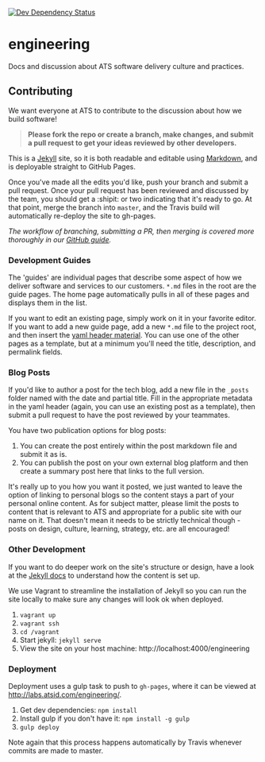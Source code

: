 [![Dev Dependency Status](https://david-dm.org/atsid/engineering/dev-status.svg)](https://david-dm.org/atsid/engineering)

# engineering

Docs and discussion about ATS software delivery culture and practices.

## Contributing

We want everyone at ATS to contribute to the discussion about how we build software!

>**Please fork the repo or create a branch, make changes, and submit a pull request to get your ideas reviewed by other developers.**

This is a [Jekyll](http://jekyllrb.com/) site, so it is both readable and editable using [Markdown](http://daringfireball.net/projects/markdown/),
and is deployable straight to GitHub Pages.

Once you've made all the edits you'd like, push your branch and submit a pull request. Once your pull request has been reviewed
and discussed by the team, you should get a :shipit: or two indicating that it's ready to go. At that point, merge the branch into `master`,
and the Travis build will automatically re-deploy the site to gh-pages.

*The workflow of branching, submitting a PR, then merging is covered more thoroughly in our [GitHub guide](https://github.com/atsid/engineering/blob/master/github.md).*

### Development Guides

The 'guides' are individual pages that describe some aspect of how we deliver software and services to our customers. `*.md` files in the root are the guide pages. The home page automatically pulls in all of these pages and displays them in the list.

If you want to edit an existing page, simply work on it in your favorite editor.
If you want to add a new guide page, add a new `*.md` file to the project root, and then insert the [yaml header material](http://jekyllrb.com/docs/frontmatter/).
You can use one of the other pages as a template, but at a minimum you'll need the title, description, and permalink fields.

### Blog Posts

If you'd like to author a post for the tech blog, add a new file in the `_posts` folder named with the date and partial title. Fill in the appropriate metadata in the yaml header (again, you can use an existing post as a template), then submit a pull request to have the post reviewed by your teammates.

You have two publication options for blog posts:

1. You can create the post entirely within the post markdown file and submit it as is.
1. You can publish the post on your own external blog platform and then create a summary post here that links to the full version.
 
It's really up to you how you want it posted, we just wanted to leave the option of linking to personal blogs so the content stays a part of your personal online content. As for subject matter, please limit the posts to content that is relevant to ATS and appropriate for a public site with our name on it. That doesn't mean it needs to be strictly technical though - posts on design, culture, learning, strategy, etc. are all encouraged!

### Other Development

If you want to do deeper work on the site's structure or design, have a look at the [Jekyll docs](http://jekyllrb.com/docs/home/) to understand how the content is set up.

We use Vagrant to streamline the installation of Jekyll so you can run the site locally to make sure any changes will look ok when deployed.

1. `vagrant up`
1. `vagrant ssh`
1. `cd /vagrant`
1. Start jekyll: `jekyll serve`
1. View the site on your host machine: http://localhost:4000/engineering

### Deployment

Deployment uses a gulp task to push to `gh-pages`, where it can be viewed at http://labs.atsid.com/engineering/.

1. Get dev dependencies: `npm install`
1. Install gulp if you don't have it: `npm install -g gulp`
1. `gulp deploy`

Note again that this process happens automatically by Travis whenever commits are made to master.

